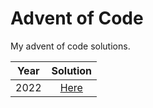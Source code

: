# Advent of Code

My advent of code solutions.

| Year | Solution |
| :--: | :---: |
| 2022 | [Here](2022/README.md) |
